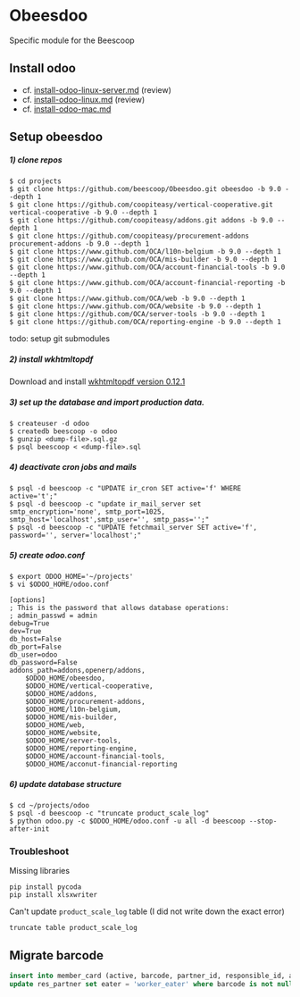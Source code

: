 # Obeesdoo
Specific module for the Beescoop

## Install odoo

- cf. [install-odoo-linux-server.md](install-odoo-linux-server.md) (review)
- cf. [install-odoo-linux.md](install-odoo.md) (review)
- cf. [install-odoo-mac.md](install-odoo-mac.md)

## Setup obeesdoo

##### 1) clone repos

```
$ cd projects
$ git clone https://github.com/beescoop/Obeesdoo.git obeesdoo -b 9.0 --depth 1
$ git clone https://github.com/coopiteasy/vertical-cooperative.git vertical-cooperative -b 9.0 --depth 1
$ git clone https://github.com/coopiteasy/addons.git addons -b 9.0 --depth 1
$ git clone https://github.com/coopiteasy/procurement-addons procurement-addons -b 9.0 --depth 1
$ git clone https://www.github.com/OCA/l10n-belgium -b 9.0 --depth 1
$ git clone https://www.github.com/OCA/mis-builder -b 9.0 --depth 1
$ git clone https://www.github.com/OCA/account-financial-tools -b 9.0 --depth 1
$ git clone https://www.github.com/OCA/account-financial-reporting -b 9.0 --depth 1
$ git clone https://www.github.com/OCA/web -b 9.0 --depth 1
$ git clone https://www.github.com/OCA/website -b 9.0 --depth 1
$ git clone https://github.com/OCA/server-tools -b 9.0 --depth 1
$ git clone https://github.com/OCA/reporting-engine -b 9.0 --depth 1
```

todo: setup git submodules

##### 2) install wkhtmltopdf

Download and install [wkhtmltopdf version 0.12.1](https://github.com/wkhtmltopdf/wkhtmltopdf/releases/0.12.1)

##### 3) set up the database and import production data.


```
$ createuser -d odoo
$ createdb beescoop -o odoo
$ gunzip <dump-file>.sql.gz
$ psql beescoop < <dump-file>.sql
```

##### 4) deactivate cron jobs and mails 

```
$ psql -d beescoop -c "UPDATE ir_cron SET active='f' WHERE active='t';"
$ psql -d beescoop -c "update ir_mail_server set smtp_encryption='none', smtp_port=1025, smtp_host='localhost',smtp_user='', smtp_pass='';"
$ psql -d beescoop -c "UPDATE fetchmail_server SET active='f', password='', server='localhost';"
```

##### 5) create odoo.conf

```
$ export ODOO_HOME='~/projects'
$ vi $ODOO_HOME/odoo.conf
```

```
[options]
; This is the password that allows database operations:
; admin_passwd = admin
debug=True
dev=True
db_host=False
db_port=False
db_user=odoo
db_password=False
addons_path=addons,openerp/addons,
    $ODOO_HOME/obeesdoo,
    $ODOO_HOME/vertical-cooperative,
    $ODOO_HOME/addons,
    $ODOO_HOME/procurement-addons,
    $ODOO_HOME/l10n-belgium,
    $ODOO_HOME/mis-builder,
    $ODOO_HOME/web,
    $ODOO_HOME/website,
    $ODOO_HOME/server-tools,
    $ODOO_HOME/reporting-engine,
    $ODOO_HOME/account-financial-tools,
    $ODOO_HOME/acconut-financial-reporting
```

##### 6) update database structure

```
$ cd ~/projects/odoo
$ psql -d beescoop -c "truncate product_scale_log"
$ python odoo.py -c $ODOO_HOME/odoo.conf -u all -d beescoop --stop-after-init
```

### Troubleshoot

 Missing libraries

 ```
 pip install pycoda
 pip install xlsxwriter
 ```

 Can't update `product_scale_log` table (I did not write down the exact error)

 ```
 truncate table product_scale_log
 ```

## Migrate barcode

```sql
insert into member_card (active, barcode, partner_id, responsible_id, activation_date) select 't', barcode, id, 1, '2016-01-01' from res_partner where barcode is not null;
update res_partner set eater = 'worker_eater' where barcode is not null;
```
